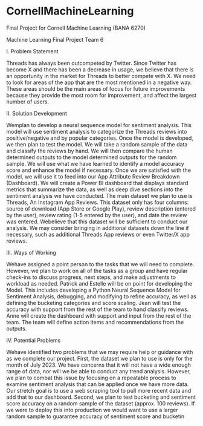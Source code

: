 # CornellMachineLearning
Final Project for Cornell Machine Learning (BANA 6270)

Machine Learning Final Project
 Team 6
 
 I. Problem Statement

 Threads has always been outcompeted by Twitter. Since Twitter has become X and
 there has been a decrease in usage, we believe that there is an opportunity in the market for
 Threads to better compete with X. We need to look for areas of the app that are the most
 mentioned in a negative way. These areas should be the main areas of focus for future
 improvements because they provide the most room for improvement, and affect the largest
 number of users.

 
 II. Solution Development
 
 Wemplan to develop a neural sequence model for sentiment analysis. This model will use
 sentiment analysis to categorize the Threads reviews into positive/negative and by popular
 categories. Once the model is developed, we then plan to test the model. We will take a random
 sample of the data and classify the reviews by hand. We will then compare the human
 determined outputs to the model determined outputs for the random sample. We will use what
 we have learned to identify a model accuracy score and enhance the model if necessary.
 Once we are satisfied with the model, we will use it to feed into our App Attribute Review
 Breakdown (Dashboard). We will create a Power BI dashboard that displays standard metrics
 that summarize the data, as well as deep dive sections into the sentiment analysis we have
 conducted.
 The main dataset we plan to use is Threads, An Instagram App Reviews. This dataset
 only has four columns: source of download (App Store or Google Play), review description
 (entered by the user), review rating (1-5 entered by the user), and date the review was entered.
 Webelieve that this dataset will be sufficient to conduct our analysis. We may consider bringing
 in additional datasets down the line if necessary, such as additional Threads App reviews or
 even Twitter/X app reviews.

 
 III. Ways of Working
 
 Wehave assigned a point person to the tasks that we will need to complete. However,
 we plan to work on all of the tasks as a group and have regular check-ins to discuss progress,
 next steps, and make adjustments to workload as needed. Patrick and Estelle will be on point
 for developing the Model. This includes developing a Python Neural Sequence Model for
 Sentiment Analysis, debugging, and modifying to refine accuracy, as well as defining the
 bucketing categories and score scaling. Jean will test the accuracy with support from the rest of
 the team to hand classify reviews. Anne will create the dashboard with support and input from
 the rest of the team. The team will define action items and recommendations from the outputs.

 
 IV. Potential Problems
 
 Wehave identified two problems that we may require help or guidance with as we
 complete our project. First, the dataset we plan to use is only for the month of July 2023. We
 have concerns that it will not have a wide enough range of data, nor will we be able to conduct
 any trend analysis. However, we plan to combat this issue by focusing on a repeatable process
 to examine sentiment analysis that can be applied once we have more data. Our stretch goal is
 to use a web scraping tool to pull more recent data and add that to our dashboard. Second, we
 plan to test bucketing and sentiment score accuracy on a random sample of the dataset
 (approx. 100 reviews). If we were to deploy this into production we would want to use a larger
 random sample to guarantee accuracy of sentiment score and bucketin
